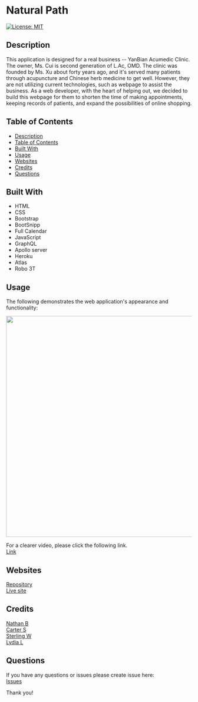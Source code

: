 # Natural Path

[![License: MIT](https://img.shields.io/badge/License-MIT-yellow.svg)](https://opensource.org/licenses/MIT)
 
 

## Description

This application is designed for a real business -- YanBian Acumedic Clinic. The owner, Ms. Cui is second generation of L.Ac, OMD. The clinic was founded by Ms. Xu about forty years ago, and it's served many patients through acupuncture and Chinese herb medicine to get well. However, they are not utilizing current technologies, such as webpage to assist the business. As a web developer, with the heart of helping out, we decided to build this webpage for them to shorten the time of making appointments, keeping records of patients, and expand the possibilities of online shopping. 


## Table of Contents
  - [Description](#description)
  - [Table of Contents](#table-of-contents)
  - [Built With](#built-with)
  - [Usage](#usage)
  - [Websites](#websites)
  - [Credits](#credits)
  - [Questions](#questions)



## Built With
  * HTML 
  * CSS
  * Bootstrap
  * BootSnipp
  * Full Calendar
  * JavaScript
  * GraphQL
  * Apollo server
  * Heroku
  * Atlas
  * Robo 3T
 


## Usage 
The following demonstrates the web application's appearance and functionality:



<img src="./client/public/assets/images/background/Natural Path.gif" width="600" height="" />

For a clearer video, please click the following link.<br />
[Link](https://watch.screencastify.com/v/z3KsamJmOUyqLhDnm8Ft)



## Websites
[Repository](https://github.com/flowingcityloy/Natural-Path)<br />
[Live site](https://natural-path.herokuapp.com/)



## Credits

 [Nathan B](https://github.com/NateBatchelder)<br/>
 [Carter S](https://github.com/cartersupple)<br/>
 [Sterling W](https://github.com/SterlingW56)<br/>
 [Lydia L](https://github.com/flowingcityloy/Natural-Path)<br/>



## Questions
  
If you have any questions or issues please create issue here:<br/>
[Issues](https://github.com/flowingcityloy/Natural-Path/issues) 


Thank you!
